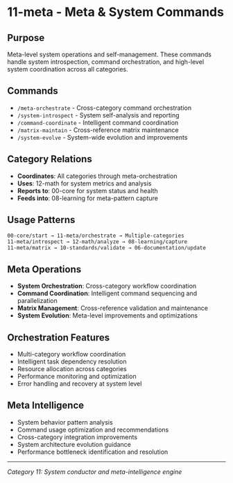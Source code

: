 # 11-meta - Meta & System Commands

## Purpose
Meta-level system operations and self-management. These commands handle system introspection, command orchestration, and high-level system coordination across all categories.

## Commands
- `/meta-orchestrate` - Cross-category command orchestration
- `/system-introspect` - System self-analysis and reporting
- `/command-coordinate` - Intelligent command coordination
- `/matrix-maintain` - Cross-reference matrix maintenance
- `/system-evolve` - System-wide evolution and improvements

## Category Relations
- **Coordinates**: All categories through meta-orchestration
- **Uses**: 12-math for system metrics and analysis
- **Reports to**: 00-core for system status and health
- **Feeds into**: 08-learning for meta-pattern capture

## Usage Patterns
```
00-core/start → 11-meta/orchestrate → Multiple-categories
11-meta/introspect → 12-math/analyze → 08-learning/capture
11-meta/matrix → 10-standards/validate → 06-documentation/update
```

## Meta Operations
- **System Orchestration**: Cross-category workflow coordination
- **Command Coordination**: Intelligent command sequencing and parallelization
- **Matrix Management**: Cross-reference validation and maintenance
- **System Evolution**: Meta-level improvements and optimizations

## Orchestration Features
- Multi-category workflow coordination
- Intelligent task dependency resolution
- Resource allocation across categories
- Performance monitoring and optimization
- Error handling and recovery at system level

## Meta Intelligence
- System behavior pattern analysis
- Command usage optimization and recommendations
- Cross-category integration improvements
- System architecture evolution guidance
- Performance bottleneck identification and resolution

---
*Category 11: System conductor and meta-intelligence engine*